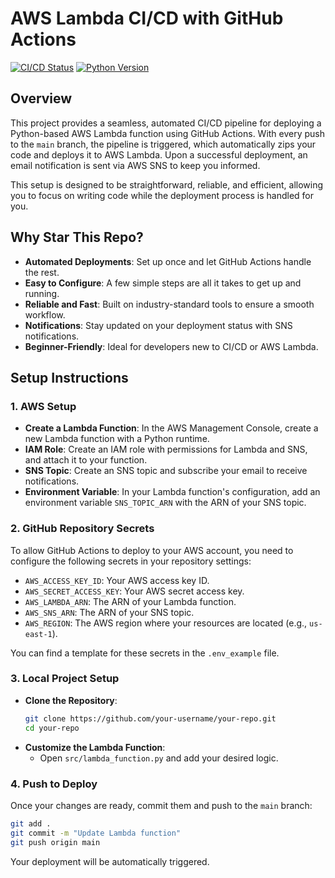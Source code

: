# AWS Lambda CI/CD with GitHub Actions

[![CI/CD Status](https://github.com/your-username/your-repo/actions/workflows/Deploy%20Lambda.yml/badge.svg)](https://github.com/your-username/your-repo/actions)
[![Python Version](https://img.shields.io/badge/python-3.x-blue.svg)](https://www.python.org/downloads/)

## Overview

This project provides a seamless, automated CI/CD pipeline for deploying a Python-based AWS Lambda function using GitHub Actions. With every push to the `main` branch, the pipeline is triggered, which automatically zips your code and deploys it to AWS Lambda. Upon a successful deployment, an email notification is sent via AWS SNS to keep you informed.

This setup is designed to be straightforward, reliable, and efficient, allowing you to focus on writing code while the deployment process is handled for you.

## Why Star This Repo?

- **Automated Deployments**: Set up once and let GitHub Actions handle the rest.
- **Easy to Configure**: A few simple steps are all it takes to get up and running.
- **Reliable and Fast**: Built on industry-standard tools to ensure a smooth workflow.
- **Notifications**: Stay updated on your deployment status with SNS notifications.
- **Beginner-Friendly**: Ideal for developers new to CI/CD or AWS Lambda.

## Setup Instructions

### 1. AWS Setup

- **Create a Lambda Function**: In the AWS Management Console, create a new Lambda function with a Python runtime.
- **IAM Role**: Create an IAM role with permissions for Lambda and SNS, and attach it to your function.
- **SNS Topic**: Create an SNS topic and subscribe your email to receive notifications.
- **Environment Variable**: In your Lambda function's configuration, add an environment variable `SNS_TOPIC_ARN` with the ARN of your SNS topic.

### 2. GitHub Repository Secrets

To allow GitHub Actions to deploy to your AWS account, you need to configure the following secrets in your repository settings:

- `AWS_ACCESS_KEY_ID`: Your AWS access key ID.
- `AWS_SECRET_ACCESS_KEY`: Your AWS secret access key.
- `AWS_LAMBDA_ARN`: The ARN of your Lambda function.
- `AWS_SNS_ARN`: The ARN of your SNS topic.
- `AWS_REGION`: The AWS region where your resources are located (e.g., `us-east-1`).

You can find a template for these secrets in the `.env_example` file.

### 3. Local Project Setup

- **Clone the Repository**: 
  ```bash
  git clone https://github.com/your-username/your-repo.git
  cd your-repo
  ```
- **Customize the Lambda Function**:
  - Open `src/lambda_function.py` and add your desired logic.

### 4. Push to Deploy

Once your changes are ready, commit them and push to the `main` branch:

```bash
git add .
git commit -m "Update Lambda function"
git push origin main
```

Your deployment will be automatically triggered.
